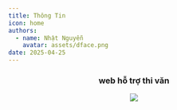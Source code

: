 ```yaml
---
title: Thông Tin
icon: home
authors:
  - name: Nhật Nguyễn
    avatar: assets/dface.png
date: 2025-04-25
---
```

<div align="center">
  <h3>web hỗ trợ thi văn</h3>
  <img src="assets/bg.jpg">
</div>